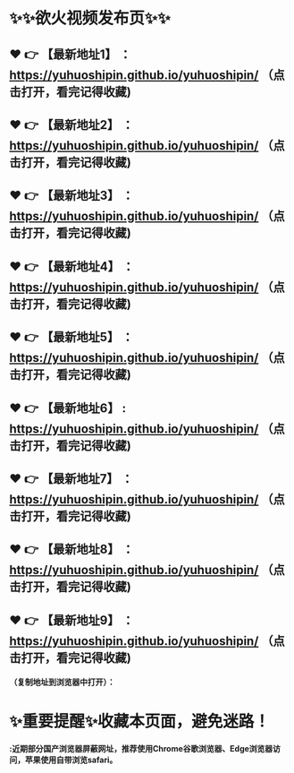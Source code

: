 # :sparkles::sparkles:欲火视频发布页:sparkles::sparkles:

 :heart: :point_right: 【最新地址1】 ：https://yuhuoshipin.github.io/yuhuoshipin/   （点击打开，看完记得收藏)
 ------
 :heart: :point_right: 【最新地址2】 ：https://yuhuoshipin.github.io/yuhuoshipin/   （点击打开，看完记得收藏)
 ------
 :heart: :point_right: 【最新地址3】 ：https://yuhuoshipin.github.io/yuhuoshipin/   （点击打开，看完记得收藏)
 ------
 :heart: :point_right: 【最新地址4】 ：https://yuhuoshipin.github.io/yuhuoshipin/   （点击打开，看完记得收藏)
 ------
 :heart: :point_right: 【最新地址5】 ：https://yuhuoshipin.github.io/yuhuoshipin/   （点击打开，看完记得收藏)
 ------
 :heart: :point_right: 【最新地址6】 : https://yuhuoshipin.github.io/yuhuoshipin/   （点击打开，看完记得收藏)
 ------
 :heart: :point_right: 【最新地址7】 ：https://yuhuoshipin.github.io/yuhuoshipin/   （点击打开，看完记得收藏)
 ------
 :heart: :point_right: 【最新地址8】 ：https://yuhuoshipin.github.io/yuhuoshipin/   （点击打开，看完记得收藏)
 ------
 :heart: :point_right: 【最新地址9】 ：https://yuhuoshipin.github.io/yuhuoshipin/   （点击打开，看完记得收藏)
  ------

  
#### （复制地址到浏览器中打开）：
# :sparkles:重要提醒:sparkles:收藏本页面，避免迷路！
#### :近期部分国产浏览器屏蔽网址，推荐使用Chrome谷歌浏览器、Edge浏览器访问，苹果使用自带浏览safari。
